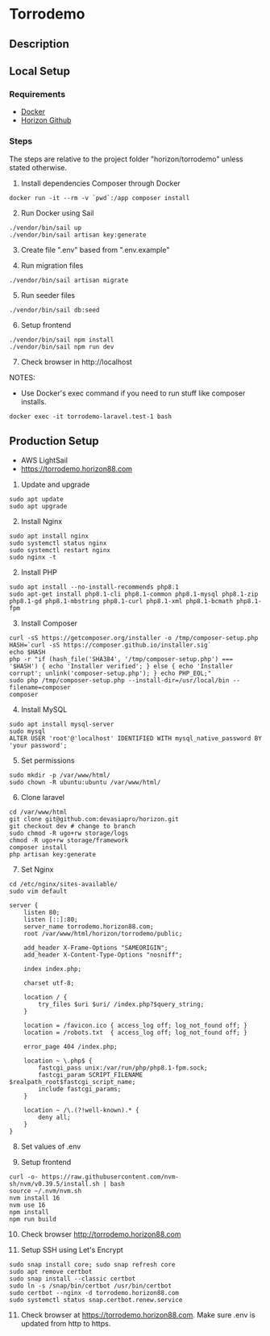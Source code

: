 # Torrodemo

## Description

## Local Setup

### Requirements

- [Docker](https://www.docker.com/)
- [Horizon Github](https://github.com/devasiapro/horizon)

### Steps

The steps are relative to the project folder "horizon/torrodemo" unless stated otherwise.

1. Install dependencies Composer through Docker
```
docker run -it --rm -v `pwd`:/app composer install
```

2. Run Docker using Sail
```
./vendor/bin/sail up
./vendor/bin/sail artisan key:generate
```

3. Create file ".env" based from ".env.example"

4. Run migration files
```
./vendor/bin/sail artisan migrate
```

5. Run seeder files
```
./vendor/bin/sail db:seed
```

6. Setup frontend
```
./vendor/bin/sail npm install
./vendor/bin/sail npm run dev
```

7. Check browser in http://localhost

NOTES:

- Use Docker's exec command if you need to run stuff like composer installs.
```
docker exec -it torrodemo-laravel.test-1 bash
```

## Production Setup

- AWS LightSail
- https://torrodemo.horizon88.com

1. Update and upgrade
```
sudo apt update
sudo apt upgrade
```

2. Install Nginx
```
sudo apt install nginx
sudo systemctl status nginx
sudo systemctl restart nginx
sudo nginx -t
```

2. Install PHP
```
sudo apt install --no-install-recommends php8.1
sudo apt-get install php8.1-cli php8.1-common php8.1-mysql php8.1-zip php8.1-gd php8.1-mbstring php8.1-curl php8.1-xml php8.1-bcmath php8.1-fpm
```

3. Install Composer
```
curl -sS https://getcomposer.org/installer -o /tmp/composer-setup.php
HASH=`curl -sS https://composer.github.io/installer.sig`
echo $HASH
php -r "if (hash_file('SHA384', '/tmp/composer-setup.php') === '$HASH') { echo 'Installer verified'; } else { echo 'Installer corrupt'; unlink('composer-setup.php'); } echo PHP_EOL;"
sudo php /tmp/composer-setup.php --install-dir=/usr/local/bin --filename=composer
composer
```

4. Install MySQL
```
sudo apt install mysql-server
sudo mysql
ALTER USER 'root'@'localhost' IDENTIFIED WITH mysql_native_password BY 'your password';
```

5. Set permissions
```
sudo mkdir -p /var/www/html/
sudo chown -R ubuntu:ubuntu /var/www/html/
```

6. Clone laravel
```
cd /var/www/html
git clone git@github.com:devasiapro/horizon.git
git checkout dev # change to branch
sudo chmod -R ugo+rw storage/logs
chmod -R ugo+rw storage/framework
composer install
php artisan key:generate
```

7. Set Nginx
```
cd /etc/nginx/sites-available/
sudo vim default
```

```
server {
    listen 80;
    listen [::]:80;
    server_name torrodemo.horizon88.com;
    root /var/www/html/horizon/torrodemo/public;
 
    add_header X-Frame-Options "SAMEORIGIN";
    add_header X-Content-Type-Options "nosniff";
 
    index index.php;
 
    charset utf-8;
 
    location / {
        try_files $uri $uri/ /index.php?$query_string;
    }
 
    location = /favicon.ico { access_log off; log_not_found off; }
    location = /robots.txt  { access_log off; log_not_found off; }
 
    error_page 404 /index.php;
 
    location ~ \.php$ {
        fastcgi_pass unix:/var/run/php/php8.1-fpm.sock;
        fastcgi_param SCRIPT_FILENAME $realpath_root$fastcgi_script_name;
        include fastcgi_params;
    }
 
    location ~ /\.(?!well-known).* {
        deny all;
    }
}
```

8. Set values of .env

9. Setup frontend
```
curl -o- https://raw.githubusercontent.com/nvm-sh/nvm/v0.39.5/install.sh | bash
source ~/.nvm/nvm.sh
nvm install 16
nvm use 16
npm install
npm run build
```

10. Check browser http://torrodemo.horizon88.com

11. Setup SSH using Let's Encrypt
```
sudo snap install core; sudo snap refresh core
sudo apt remove certbot
sudo snap install --classic certbot
sudo ln -s /snap/bin/certbot /usr/bin/certbot
sudo certbot --nginx -d torrodemo.horizon88.com
sudo systemctl status snap.certbot.renew.service
```

11. Check browser at https://torrodemo.horizon88.com. Make sure .env is updated from http to https.
